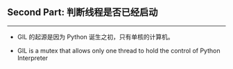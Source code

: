 ## Second Part: 判断线程是否已经启动

------------------------

+ GIL 的起源是因为 Python 诞生之初，只有单核的计算机。

+ GIL is a mutex that allows only one thread to hold the control of Python Interpreter
